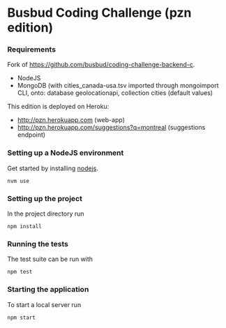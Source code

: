 # Busbud Coding Challenge (pzn edition)

### Requirements

Fork of https://github.com/busbud/coding-challenge-backend-c.

- NodeJS
- MongoDB (with cities_canada-usa.tsv imported through mongoimport CLI, onto: database geolocationapi, collection cities (default values)

This edition is deployed on Heroku:
- http://pzn.herokuapp.com (web-app)
- http://pzn.herokuapp.com/suggestions?q=montreal (suggestions endpoint)

### Setting up a NodeJS environment

Get started by installing [nodejs](http://www.nodejs.org).

```
nvm use
```

### Setting up the project

In the project directory run

```
npm install
```

### Running the tests

The test suite can be run with

```
npm test
```

### Starting the application

To start a local server run

```
npm start
```
